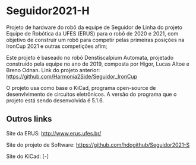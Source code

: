 # Seguidor2021-H

Projeto de hardware do robô da equipe de Seguidor de Linha do projeto Equipe de Robótica da UFES (ERUS) para o robô de 2020 e 2021, com objetivo de construir um robô para competir pelas primeiras posições na IronCup 2021 e outras competições afim;

Este projeto é baseado no robô Denstiscalpium Automata, projetado construído pela equipe no ano de 2019, composta por Higor, Lucas Altoe e Breno Odnan.
Link do projeto anterior: https://github.com/Harmonia2Side/Seguidor_IronCup

O projeto usa como base o KiCad, programa open-source de desenvlvimento de circuitos eletrônicos. A versão do programa que o projeto está sendo desenvolvida é 5.1.6.

## Outros links

Site da ERUS: http://www.erus.ufes.br/

Site do projeto de Software: https://github.com/hdogithub/Seguidor2021-S

Site do KiCad: [-]
